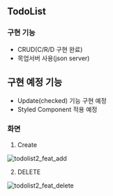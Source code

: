 ## TodoList

### 구현 기능

- CRUD(C/R/D 구현 완료)
- 목업서버 사용(json server)

## 구현 예정 기능

- Update(checked) 기능 구현 예정
- Styled Component 적용 예정

### 화면

1. Create

![todolist2_feat_add](https://user-images.githubusercontent.com/107908373/197237257-8fa5a636-e36c-48e5-a9b4-77742ff7abf5.gif)

2. DELETE

![todolist2_feat_delete](https://user-images.githubusercontent.com/107908373/197237287-9053a76c-70d9-492c-b189-d824fa0f722d.gif)
